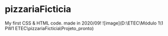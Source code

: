 # pizzariaFicticia
My first CSS &amp; HTML code. made in 2020/09!
![image](D:\ETEC\Módulo 1\1 PW1 ETEC\pizzariaFicticia\Projeto_pronto)
